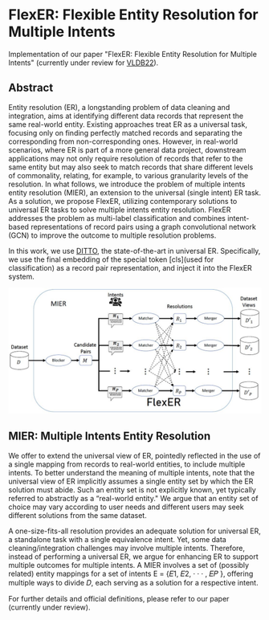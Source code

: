# FlexER: Flexible Entity Resolution for Multiple Intents
Implementation of our paper "FlexER: Flexible Entity Resolution for Multiple Intents" (currently under review for [VLDB22](https://vldb.org/2022/)).


## Abstract
Entity resolution (ER), a longstanding problem of data cleaning and integration, aims at identifying different data records that represent the same real-world entity. Existing approaches treat ER as a universal task, focusing only on finding perfectly matched records and separating the corresponding from non-corresponding ones. However, in real-world scenarios, where ER is part of a more general data project, downstream applications may not only require resolution of records that refer to the same entity but may also seek to match records that share different levels of commonality, relating, for example, to various granularity levels of the resolution. In what follows, we introduce the problem of multiple intents entity resolution (MIER), an extension to the universal (single intent) ER task. As a solution, we propose FlexER, utilizing contemporary solutions to universal ER tasks to solve multiple intents entity resolution. FlexER addresses the problem as multi-label classification and combines intent-based representations of record pairs using a graph convolutional network (GCN) to improve the outcome to multiple resolution problems.

In this work, we use [DITTO](https://github.com/megagonlabs/ditto), the state-of-the-art in universal ER. Specifically, we use the final embedding of the special token [cls](used for classification) as a record pair representation, and inject it into the FlexER system.

![mier_system](/images/mier_system.JPG)

## MIER: Multiple Intents Entity Resolution
We offer to extend the universal view of ER, pointedly reflected in the use of a single mapping from records to real-world entities, to include multiple intents.
To better understand the meaning of multiple intents, note that the universal view of ER implicitly assumes a single entity set by which the ER solution must abide.
Such an entity set is not explicitly known, yet typically referred to abstractly as a “real-world entity." We argue that an entity set of choice may vary according to user needs and different users may seek different solutions from the same dataset.

A one-size-fits-all resolution provides an adequate solution for universal ER, a standalone task with a single equivalence intent.
Yet, some data cleaning/integration challenges may involve multiple intents. Therefore, instead of performing a universal ER, we argue for enhancing ER to support multiple outcomes for multiple intents. 
A MIER involves a set of (possibly related) entity mappings for a set of intents E = {𝐸1, 𝐸2, · · · , 𝐸𝑃 }, offering multiple ways to divide 𝐷, each serving as a solution for a
respective intent.

For further details and official definitions, please refer to our paper (currently under review).
